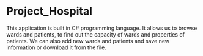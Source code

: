 # Project_Hospital
This application is built in C# programming language. It allows us to browse wards and patients, to find out the capacity of wards and properties of patients. We can also add new wards and patients and save new information or download it from the file.
